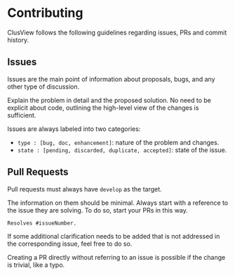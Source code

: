 # Contributing
ClusView follows the following guidelines regarding issues, PRs and commit history.

## Issues
Issues are the main point of information about proposals, bugs, and any other type of discussion.

Explain the problem in detail and the proposed solution. No need to be explicit about code,
outlining the high-level view of the changes is sufficient.

Issues are always labeled into two categories:
- `type : [bug, doc, enhancement]`: nature of the problem and changes.
- `state : [pending, discarded, duplicate, accepted]`: state of the issue.

## Pull Requests
Pull requests must always have `develop` as the target.

The information on them should be minimal. Always start with a reference to the issue they are solving.
To do so, start your PRs in this way.

```markdown
Resolves #issueNumber.
```

If some additional clarification needs to be added that is not addressed in the corresponding issue,
feel free to do so.

Creating a PR directly without referring to an issue is possible if the change is trivial, like a typo.